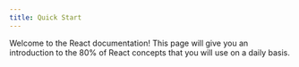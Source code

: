 ```yaml
---
title: Quick Start
---
```


<Intro>

Welcome to the React documentation! This page will give you an introduction to the 80% of React concepts that you will use on a daily basis.

</Intro>